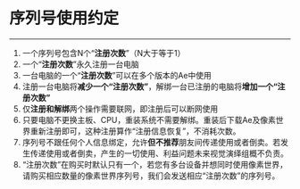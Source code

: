 # 序列号使用约定
------

1. 一个序列号包含N个“**注册次数**”（N大于等于1）
2. 一个“**注册次数**”永久注册一台电脑
3. 一台电脑的一个“**注册次数**”可以在多个版本的Ae中使用
4. 注册一台电脑将**减少一个“注册次数”**，解绑一台已注册的电脑将**增加一个“注册次数”**
5. 仅**注册和解绑**两个操作需要联网，即注册后可以断网使用
6. 只要电脑不更换主板、CPU，重装系统不需要解绑。重装后下载Ae及像素世界重新注册即可，这种注册算作“注册信息恢复”，不消耗次数。
7. 序列号不跟任何个人信息绑定，允许**但不推荐**朋友间传递使用或者倒卖。若发生传递使用或者倒卖，产生的一切使用、利益问题未来视觉演绎组概不负责。
8. “注册次数”在购买时默认只有一个，若您有多台设备并想同时使用像素世界，请购买相应数量的像素世界序列号，我们会发送相应“注册次数”的序列号。